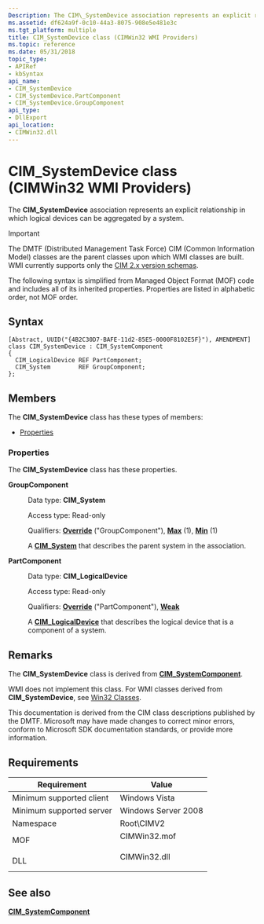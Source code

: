 ```yaml
---
Description: The CIM\_SystemDevice association represents an explicit relationship in which logical devices can be aggregated by a system.
ms.assetid: df624a9f-0c10-44a3-8075-908e5e481e3c
ms.tgt_platform: multiple
title: CIM_SystemDevice class (CIMWin32 WMI Providers)
ms.topic: reference
ms.date: 05/31/2018
topic_type: 
- APIRef
- kbSyntax
api_name: 
- CIM_SystemDevice
- CIM_SystemDevice.PartComponent
- CIM_SystemDevice.GroupComponent
api_type: 
- DllExport
api_location: 
- CIMWin32.dll
---
```


# CIM_SystemDevice class (CIMWin32 WMI Providers)

The **CIM\_SystemDevice** association represents an explicit relationship in which logical devices can be aggregated by a system.

> [!IMPORTANT]
> The DMTF (Distributed Management Task Force) CIM (Common Information Model) classes are the parent classes upon which WMI classes are built. WMI currently supports only the [CIM 2.x version schemas](https://dmtf.org/standards/cim/schemas).

 

The following syntax is simplified from Managed Object Format (MOF) code and includes all of its inherited properties. Properties are listed in alphabetic order, not MOF order.

## Syntax

``` syntax
[Abstract, UUID("{4B2C30D7-BAFE-11d2-85E5-0000F8102E5F}"), AMENDMENT]
class CIM_SystemDevice : CIM_SystemComponent
{
  CIM_LogicalDevice REF PartComponent;
  CIM_System        REF GroupComponent;
};
```

## Members

The **CIM\_SystemDevice** class has these types of members:

-   [Properties](#properties)

### Properties

The **CIM\_SystemDevice** class has these properties.

<dl> <dt>

**GroupComponent**
</dt> <dd> <dl> <dt>

Data type: **CIM\_System**
</dt> <dt>

Access type: Read-only
</dt> <dt>

Qualifiers: [**Override**](/windows/desktop/WmiSdk/standard-qualifiers) ("GroupComponent"), [**Max**](/windows/desktop/WmiSdk/standard-qualifiers) (1), [**Min**](/windows/desktop/WmiSdk/standard-qualifiers) (1)
</dt> </dl>

A [**CIM\_System**](cim-system.md) that describes the parent system in the association.

</dd> <dt>

**PartComponent**
</dt> <dd> <dl> <dt>

Data type: **CIM\_LogicalDevice**
</dt> <dt>

Access type: Read-only
</dt> <dt>

Qualifiers: [**Override**](/windows/desktop/WmiSdk/standard-qualifiers) ("PartComponent"), [**Weak**](/windows/desktop/WmiSdk/standard-qualifiers)
</dt> </dl>

A [**CIM\_LogicalDevice**](cim-logicaldevice.md) that describes the logical device that is a component of a system.

</dd> </dl>

## Remarks

The **CIM\_SystemDevice** class is derived from [**CIM\_SystemComponent**](cim-systemcomponent.md).

WMI does not implement this class. For WMI classes derived from **CIM\_SystemDevice**, see [Win32 Classes](win32-provider.md).

This documentation is derived from the CIM class descriptions published by the DMTF. Microsoft may have made changes to correct minor errors, conform to Microsoft SDK documentation standards, or provide more information.

## Requirements



| Requirement | Value |
|-------------------------------------|-----------------------------------------------------------------------------------------|
| Minimum supported client<br/> | Windows Vista<br/>                                                                |
| Minimum supported server<br/> | Windows Server 2008<br/>                                                          |
| Namespace<br/>                | Root\\CIMV2<br/>                                                                  |
| MOF<br/>                      | <dl> <dt>CIMWin32.mof</dt> </dl> |
| DLL<br/>                      | <dl> <dt>CIMWin32.dll</dt> </dl> |



## See also

<dl> <dt>

[**CIM\_SystemComponent**](cim-systemcomponent.md)
</dt> </dl>

 

